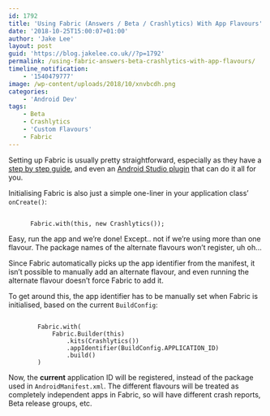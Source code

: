 ```yaml
---
id: 1792
title: 'Using Fabric (Answers / Beta / Crashlytics) With App Flavours'
date: '2018-10-25T15:00:07+01:00'
author: 'Jake Lee'
layout: post
guid: 'https://blog.jakelee.co.uk//?p=1792'
permalink: /using-fabric-answers-beta-crashlytics-with-app-flavours/
timeline_notification:
    - '1540479777'
image: /wp-content/uploads/2018/10/xnvbcdh.png
categories:
    - 'Android Dev'
tags:
    - Beta
    - Crashlytics
    - 'Custom Flavours'
    - Fabric
---
```


Setting up Fabric is usually pretty straightforward, especially as they have a [step by step guide](https://fabric.io/kits/android/crashlytics/install), and even an [Android Studio plugin](https://fabric.io/downloads/android-studio) that can do it all for you.

Initialising Fabric is also just a simple one-liner in your application class’ `onCreate()`:

```

      Fabric.with(this, new Crashlytics());
```

Easy, run the app and we’re done! Except.. not if we’re using more than one flavour. The package names of the alternate flavours won’t register, uh oh…

Since Fabric automatically picks up the app identifier from the manifest, it isn’t possible to manually add an alternate flavour, and even running the alternate flavour doesn’t force Fabric to add it.

To get around this, the app identifier has to be manually set when Fabric is initialised, based on the current `BuildConfig`:

```

        Fabric.with(
            Fabric.Builder(this)
                .kits(Crashlytics())
                .appIdentifier(BuildConfig.APPLICATION_ID)
                .build()
        )
```

Now, the **current** application ID will be registered, instead of the package used in `AndroidManifest.xml`. The different flavours will be treated as completely independent apps in Fabric, so will have different crash reports, Beta release groups, etc.